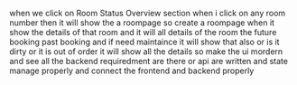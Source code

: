 when we click on Room Status Overview section when i click on any  room number then it will show the a roompage so create a roompage when it show the details of that room and it will all details of the room the future booking past booking and if need maintaince it will show that also or is it dirty or it is out of order it will show all the details so make the ui  mordern and see all the backend requiredment are there or api are written and state manage properly and connect the frontend and backend properly